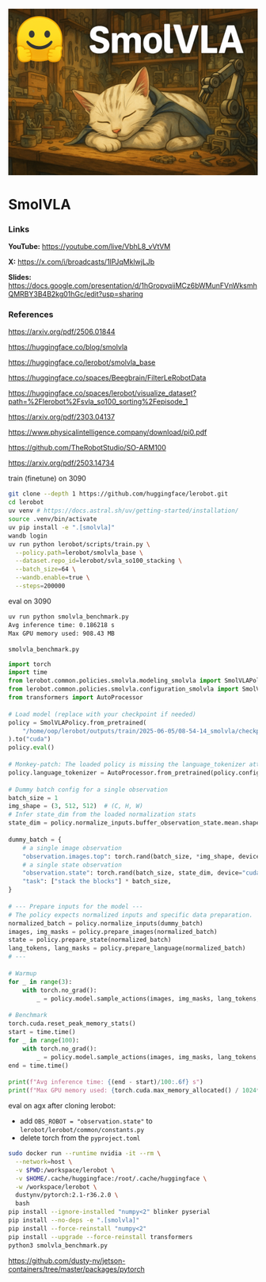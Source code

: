 ![thumbnail](thumbnail.png)

# SmolVLA

### Links

**YouTube:** https://youtube.com/live/VbhL8_vVtVM

**X:** https://x.com/i/broadcasts/1lPJqMklwjLJb

**Slides:** https://docs.google.com/presentation/d/1hGropvqiiMCz6bWMunFVnWksmhQMRBY3B4B2kg01hGc/edit?usp=sharing

### References

https://arxiv.org/pdf/2506.01844

https://huggingface.co/blog/smolvla

https://huggingface.co/lerobot/smolvla_base

https://huggingface.co/spaces/Beegbrain/FilterLeRobotData

https://huggingface.co/spaces/lerobot/visualize_dataset?path=%2Flerobot%2Fsvla_so100_sorting%2Fepisode_1

https://arxiv.org/pdf/2303.04137

https://www.physicalintelligence.company/download/pi0.pdf

https://github.com/TheRobotStudio/SO-ARM100

https://arxiv.org/pdf/2503.14734


train (finetune) on 3090
```bash
git clone --depth 1 https://github.com/huggingface/lerobot.git
cd lerobot
uv venv # https://docs.astral.sh/uv/getting-started/installation/
source .venv/bin/activate
uv pip install -e ".[smolvla]"
wandb login
uv run python lerobot/scripts/train.py \
  --policy.path=lerobot/smolvla_base \
  --dataset.repo_id=lerobot/svla_so100_stacking \
  --batch_size=64 \
  --wandb.enable=true \
  --steps=200000
```

eval on 3090
```bash
uv run python smolvla_benchmark.py
Avg inference time: 0.186218 s
Max GPU memory used: 908.43 MB
```


`smolvla_benchmark.py`
```python
import torch
import time
from lerobot.common.policies.smolvla.modeling_smolvla import SmolVLAPolicy
from lerobot.common.policies.smolvla.configuration_smolvla import SmolVLAConfig
from transformers import AutoProcessor

# Load model (replace with your checkpoint if needed)
policy = SmolVLAPolicy.from_pretrained(
    "/home/oop/lerobot/outputs/train/2025-06-05/08-54-14_smolvla/checkpoints/last/pretrained_model"
).to("cuda")
policy.eval()

# Monkey-patch: The loaded policy is missing the language_tokenizer attribute.
policy.language_tokenizer = AutoProcessor.from_pretrained(policy.config.vlm_model_name).tokenizer

# Dummy batch config for a single observation
batch_size = 1
img_shape = (3, 512, 512)  # (C, H, W)
# Infer state_dim from the loaded normalization stats
state_dim = policy.normalize_inputs.buffer_observation_state.mean.shape[-1]

dummy_batch = {
    # a single image observation
    "observation.images.top": torch.rand(batch_size, *img_shape, device="cuda"),
    # a single state observation
    "observation.state": torch.rand(batch_size, state_dim, device="cuda"),
    "task": ["stack the blocks"] * batch_size,
}

# --- Prepare inputs for the model ---
# The policy expects normalized inputs and specific data preparation.
normalized_batch = policy.normalize_inputs(dummy_batch)
images, img_masks = policy.prepare_images(normalized_batch)
state = policy.prepare_state(normalized_batch)
lang_tokens, lang_masks = policy.prepare_language(normalized_batch)
# ---

# Warmup
for _ in range(3):
    with torch.no_grad():
        _ = policy.model.sample_actions(images, img_masks, lang_tokens, lang_masks, state)

# Benchmark
torch.cuda.reset_peak_memory_stats()
start = time.time()
for _ in range(100):
    with torch.no_grad():
        _ = policy.model.sample_actions(images, img_masks, lang_tokens, lang_masks, state)
end = time.time()

print(f"Avg inference time: {(end - start)/100:.6f} s")
print(f"Max GPU memory used: {torch.cuda.max_memory_allocated() / 1024**2:.2f} MB")
```

eval on agx
after cloning lerobot:
- add `OBS_ROBOT = "observation.state"` to `lerobot/lerobot/common/constants.py`
- delete torch from the `pyproject.toml`
```bash
sudo docker run --runtime nvidia -it --rm \
  --network=host \
  -v $PWD:/workspace/lerobot \
  -v $HOME/.cache/huggingface:/root/.cache/huggingface \
  -w /workspace/lerobot \
  dustynv/pytorch:2.1-r36.2.0 \
  bash
pip install --ignore-installed "numpy<2" blinker pyserial
pip install --no-deps -e ".[smolvla]"
pip install --force-reinstall "numpy<2"
pip install --upgrade --force-reinstall transformers
python3 smolvla_benchmark.py
```
https://github.com/dusty-nv/jetson-containers/tree/master/packages/pytorch
